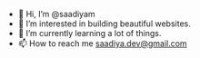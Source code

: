 - 👋 Hi, I’m @saadiyam
- 👀 I’m interested in building beautiful websites.
- 🌱 I’m currently learning a lot of things.
- 📫 How to reach me saadiya.dev@gmail.com


